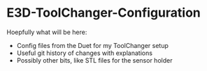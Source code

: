 # E3D-ToolChanger-Configuration
Hoepfully what will be here:
* Config files from the Duet for my ToolChanger setup
* Useful git history of changes with explanations
* Possibly other bits, like STL files for the sensor holder
